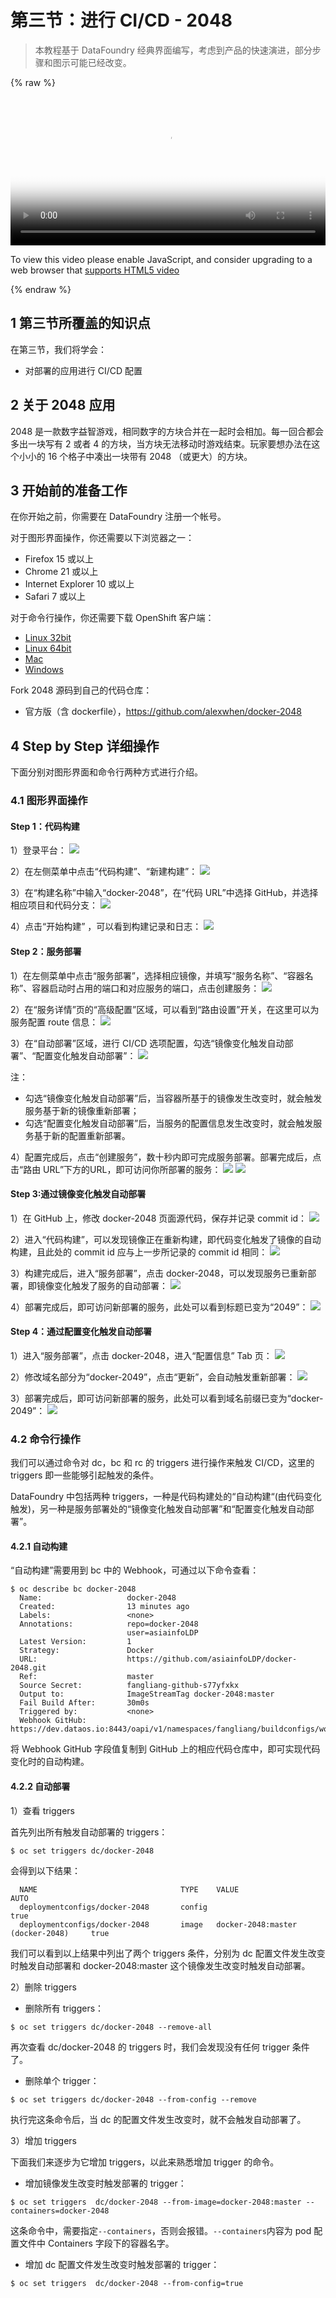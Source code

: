 # 第三节：进行 CI\/CD - 2048

> 本教程基于 DataFoundry 经典界面编写，考虑到产品的快速演进，部分步骤和图示可能已经改变。

{% raw %}
<video id="my-video" class="video-js" controls preload="auto" width="100%" poster="img/GuestBook_Chapter_3.jpg" data-setup='{"aspectRatio":"16:10"}'>
 <source src="https://s3.cn-north-1.amazonaws.com.cn/shipingjiaoben/GuestBook_Chapter_3.mp4" type='video/mp4' >
 <p class="vjs-no-js">
 To view this video please enable JavaScript, and consider upgrading to a web browser that
 <a href="http://videojs.com/html5-video-support/" target="_blank">supports HTML5 video</a>
 </p>
</video>
{% endraw %}


## 1 第三节所覆盖的知识点

在第三节，我们将学会：

* 对部署的应用进行 CI\/CD 配置

## 2 关于 2048 应用

2048 是一款数字益智游戏，相同数字的方块合并在一起时会相加。每一回合都会多出一块写有 2 或者 4 的方块，当方块无法移动时游戏结束。玩家要想办法在这个小小的 16 个格子中凑出一块带有 2048 （或更大）的方块。

## 3 开始前的准备工作

在你开始之前，你需要在 DataFoundry 注册一个帐号。

对于图形界面操作，你还需要以下浏览器之一：

* Firefox 15 或以上
* Chrome 21 或以上
* Internet Explorer 10 或以上
* Safari 7 或以上

对于命令行操作，你还需要下载 OpenShift 客户端：

* [Linux 32bit](https://s3.cn-north-1.amazonaws.com.cn/datafoundry/client/linux-32bit.tar.gz)
* [Linux 64bit](https://s3.cn-north-1.amazonaws.com.cn/datafoundry/client/linux-64bit.tar.gz)
* [Mac](https://s3.cn-north-1.amazonaws.com.cn/datafoundry/client/mac.zip)
* [Windows](https://s3.cn-north-1.amazonaws.com.cn/datafoundry/client/windows.zip)

Fork 2048 源码到自己的代码仓库：

* 官方版（含 dockerfile），[https:\/\/github.com\/alexwhen\/docker-2048](https://github.com/alexwhen/docker-2048)

## 4 Step by Step 详细操作

下面分别对图形界面和命令行两种方式进行介绍。

### 4.1 图形界面操作

#### Step 1：代码构建

1）登录平台：
![](img/login.png)

2）在左侧菜单中点击“代码构建”、“新建构建”：
![](img/new_build.png)

3）在“构建名称”中输入“docker-2048”，在“代码 URL”中选择 GitHub，并选择相应项目和代码分支：
![](img/new_build_detail_2.png)

4）点击“开始构建” ，可以看到构建记录和日志：
![](img/start_build_2.png)

#### Step 2：服务部署

1）在左侧菜单中点击“服务部署”，选择相应镜像，并填写“服务名称”、“容器名称”、容器启动时占用的端口和对应服务的端口，点击创建服务：
![](img/service_deployment_2.png)

2）在“服务详情”页的“高级配置”区域，可以看到“路由设置”开关，在这里可以为服务配置 route 信息：
![](img/route3.png)

3）在“自动部署”区域，进行 CI\/CD 选项配置，勾选“镜像变化触发自动部署”、“配置变化触发自动部署”：
![](img/auto_deployment.png)

注：

* 勾选“镜像变化触发自动部署”后，当容器所基于的镜像发生改变时，就会触发服务基于新的镜像重新部署；
* 勾选“配置变化触发自动部署”后，当服务的配置信息发生改变时，就会触发服务基于新的配置重新部署。

4）配置完成后，点击“创建服务”，数十秒内即可完成服务部署。部署完成后，点击“路由 URL”下方的URL，即可访问你所部署的服务：
![](img/deployment_1.png)
![](img/2048_1.png)

#### Step 3:通过镜像变化触发自动部署

1）在 GitHub 上，修改 docker-2048 页面源代码，保存并记录 commit id：
![](img/edit_code.png)

2）进入“代码构建”，可以发现镜像正在重新构建，即代码变化触发了镜像的自动构建，且此处的 commit id 应与上一步所记录的 commit id 相同：
![](img/auto_build.png)

3）构建完成后，进入“服务部署”，点击 docker-2048，可以发现服务已重新部署，即镜像变化触发了服务的自动部署：
![](img/deployment_2.png)

4）部署完成后，即可访问新部署的服务，此处可以看到标题已变为“2049”：
![](img/2048_2.png)

#### Step 4：通过配置变化触发自动部署

1）进入“服务部署”，点击 docker-2048，进入“配置信息” Tab 页：
![](img/config.png)

2）修改域名部分为“docker-2049”，点击“更新”，会自动触发重新部署：
![](img/edit_route.png)

3）部署完成后，即可访问新部署的服务，此处可以看到域名前缀已变为“docker-2049”：
![](img/2048_3.png)

### 4.2 命令行操作

我们可以通过命令对 dc，bc 和 rc 的 triggers 进行操作来触发 CI\/CD，这里的 triggers 即一些能够引起触发的条件。

DataFoundry 中包括两种 triggers，一种是代码构建处的“自动构建“\(由代码变化触发\)，另一种是服务部署处的“镜像变化触发自动部署”和“配置变化触发自动部署”。

#### 4.2.1 自动构建

“自动构建”需要用到 bc 中的 Webhook，可通过以下命令查看：

```
$ oc describe bc docker-2048
  Name:                   docker-2048
  Created:                13 minutes ago
  Labels:                 <none>
  Annotations:            repo=docker-2048
                          user=asiainfoLDP
  Latest Version:         1
  Strategy:               Docker
  URL:                    https://github.com/asiainfoLDP/docker-2048.git
  Ref:                    master
  Source Secret:          fangliang-github-s77yfxkx
  Output to:              ImageStreamTag docker-2048:master
  Fail Build After:       30m0s
  Triggered by:           <none>
  Webhook GitHub:         https://dev.dataos.io:8443/oapi/v1/namespaces/fangliang/buildconfigs/wordpress/webhooks/005758aa561eca36bbbdf2437d397200/github
```

将 Webhook GitHub 字段值复制到 GitHub 上的相应代码仓库中，即可实现代码变化时的自动构建。

#### 4.2.2 自动部署

1）查看 triggers

首先列出所有触发自动部署的 triggers：

```
$ oc set triggers dc/docker-2048
```

会得到以下结果：

```
  NAME                                TYPE    VALUE                                AUTO
  deploymentconfigs/docker-2048       config                                       true
  deploymentconfigs/docker-2048       image   docker-2048:master (docker-2048)     true
```

我们可以看到以上结果中列出了两个 triggers 条件，分别为 dc 配置文件发生改变时触发自动部署和 docker-2048:master 这个镜像发生改变时触发自动部署。

2）删除 triggers

* 删除所有 triggers：

```
$ oc set triggers dc/docker-2048 --remove-all
```

再次查看 dc\/docker-2048 的 triggers 时，我们会发现没有任何 trigger 条件了。

* 删除单个 trigger：

```
$ oc set triggers dc/docker-2048 --from-config --remove
```

执行完这条命令后，当 dc 的配置文件发生改变时，就不会触发自动部署了。

3）增加 triggers

下面我们来逐步为它增加 triggers，以此来熟悉增加 trigger 的命令。

* 增加镜像发生改变时触发部署的 trigger：

```
$ oc set triggers  dc/docker-2048 --from-image=docker-2048:master --containers=docker-2048
```

这条命令中，需要指定`--containers`，否则会报错。`--containers`内容为 pod 配置文件中 Containers 字段下的容器名字。

* 增加 dc 配置文件发生改变时触发部署的 trigger：

```
$ oc set triggers  dc/docker-2048 --from-config=true
```

